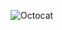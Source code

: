 ![Octocat](https://user-images.githubusercontent.com/73178045/108628781-f9712380-7471-11eb-8ab2-e8cacd7009d8.png)



